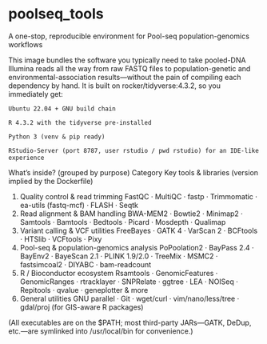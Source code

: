 # poolseq_tools
A one-stop, reproducible environment for Pool-seq population-genomics workflows

This image bundles the software you typically need to take pooled-DNA Illumina reads all the way from raw FASTQ files to population-genetic and environmental-association results—without the pain of compiling each dependency by hand.
It is built on rocker/tidyverse:4.3.2, so you immediately get:

    Ubuntu 22.04 + GNU build chain

    R 4.3.2 with the tidyverse pre-installed

    Python 3 (venv & pip ready)

    RStudio-Server (port 8787, user rstudio / pwd rstudio) for an IDE-like experience

What’s inside? (grouped by purpose)
Category	Key tools & libraries (version implied by the Dockerfile)
1. Quality control & read trimming	FastQC · MultiQC · fastp · Trimmomatic · ea-utils (fastq-mcf) · FLASH · Seqtk
2. Read alignment & BAM handling	BWA-MEM2 · Bowtie2 · Minimap2 · Samtools · Bamtools · Bedtools · Picard · Mosdepth · Qualimap
3. Variant calling & VCF utilities	FreeBayes · GATK 4 · VarScan 2 · BCFtools · HTSlib · VCFtools · Pixy
4. Pool-seq & population-genomics analysis	PoPoolation2 · BayPass 2.4 · BayEnv2 · BayeScan 2.1 · PLINK 1.9/2.0 · TreeMix · MSMC2 · fastsimcoal2 · DIYABC · bam-readcount
5. R / Bioconductor ecosystem	Rsamtools · GenomicFeatures · GenomicRanges · rtracklayer · SNPRelate · ggtree · LEA · NOISeq · Repitools · qvalue · geneplotter & more
6. General utilities	GNU parallel · Git · wget/curl · vim/nano/less/tree · gdal/proj (for GIS-aware R packages)

(All executables are on the $PATH; most third-party JARs—GATK, DeDup, etc.—are symlinked into /usr/local/bin for convenience.)

